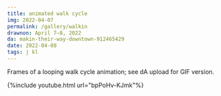 ```yaml
---
title: animated walk cycle
img: 2022-04-07
permalink: /gallery/walkin
drawnon: April 7–8, 2022
da: makin-their-way-downtown-912465429
date: 2022-04-08
tags: j kl
---
```

Frames of a looping walk cycle animation; see dA upload for GIF version.

{%include youtube.html url="bpPoHv-KJmk"%}